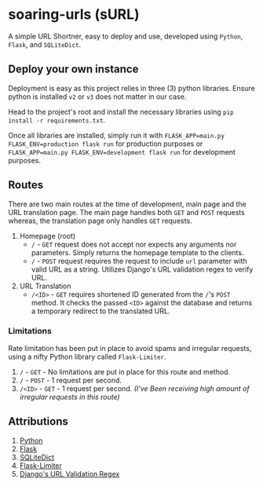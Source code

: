 # soaring-urls **(sURL)**

A simple URL Shortner, easy to deploy and use, developed using `Python`, `Flask`, and `SQLiteDict`.

## Deploy your own instance

Deployment is easy as this project relies in three (3) python libraries. Ensure python is installed `v2` or `v3` does not matter in our case.

Head to the project's root and install the necessary libraries using `pip install -r requirements.txt`.

Once all libraries are installed, simply run it with `FLASK_APP=main.py FLASK_ENV=production flask run` for production purposes or `FLASK_APP=main.py FLASK_ENV=development flask run` for development purposes.

## Routes

There are two main routes at the time of development, main page and the URL translation page. The main page handles both `GET` and `POST` requests whereas, the translation page only handles `GET` requests.

1. Homepage (root)
   - `/` - `GET` request does not accept nor expects any arguments nor parameters. Simply returns the homepage template to the clients.
   - `/` - `POST` request requires the request to include `url` parameter with valid URL as a string. Utilizes Django's URL validation regex to verify URL.
2. URL Translation
   - `/<ID>` - `GET` requires shortened ID generated from the `/`'s `POST` method. It checks the passed `<ID>` against the database and returns a temporary redirect to the translated URL.

### Limitations

Rate limitation has been put in place to avoid spams and irregular requests, using a nifty Python library called `Flask-Limiter`.

1. `/` - `GET` - No limitations are put in place for this route and method.
2. `/` - `POST` - 1 request per second.
3. `/<ID>` - `GET` - 1 request per second. *(I've Been receiving high amount of irregular requests in this route)*

## Attributions

1. [Python](https://www.python.org/)
2. [Flask](https://flask.palletsprojects.com)
3. [SQLiteDict](https://pypi.org/project/sqlitedict/)
4. [Flask-Limiter](https://flask-limiter.readthedocs.io/en/stable/)
5. [Django's URL Validation Regex](https://stackoverflow.com/a/7995979)